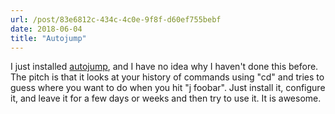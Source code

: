 ```yaml
---
url: /post/83e6812c-434c-4c0e-9f8f-d60ef755bebf
date: 2018-06-04
title: "Autojump"
---
```


I just installed [autojump](https://github.com/wting/autojump), and I have no idea why I haven't done this before. The pitch is that it looks at your history of commands using "cd" and tries to guess where you want to do when you hit "j foobar". Just install it, configure it, and leave it for a few days or weeks and then try to use it. It is awesome. 